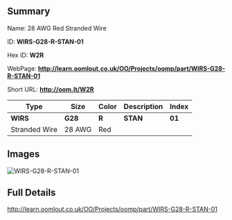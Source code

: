 

## Summary
 
Name: 28 AWG Red Stranded Wire

ID: __WIRS-G28-R-STAN-01__

Hex ID: __W2R__

WebPage: __http://learn.oomlout.co.uk/OO/Projects/oomp/part/WIRS-G28-R-STAN-01__

Short URL: __http://oom.lt/W2R__


| Type   | Size   | Color   | Description   | Index   |    
| ----- | ------   | ------   | -----   | ----   |    
| __WIRS__   					| __G28__   					| __R__    						| __STAN__    					| __01__ |    
| Stranded Wire		| 28 AWG	| Red		| 	| 	|

## Images
![WIRS-G28-R-STAN-01](http://oomlout.com/oomp-gen/parts/WIRS-G28-R-STAN-01/WIRS-G28-R-STAN-01_420.jpg)

## Full Details

 http://learn.oomlout.co.uk/OO/Projects/oomp/part/WIRS-G28-R-STAN-01

